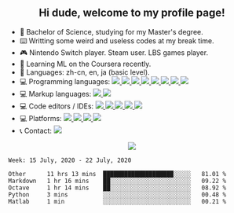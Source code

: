 <h2 align="center">Hi dude, welcome to my profile page!</h2>

<p align="left">
    <ul>
        <li>🧪 Bachelor of Science, studying for my Master's degree.</li>
        <li>⌨️ Writting some weird and useless codes at my break time.</li>
        <li>🎮 Nintendo Switch player. Steam user. LBS games player.</li>
        <li>📖 Learning ML on the Coursera recently.</li>
        <li>💬 Languages: zh-cn, en, ja (basic level).</li>
        <li>💻 Programming languages:
            <a href="https://www.python.org/">
                <img src="https://img.shields.io/badge/-Python-3776AB?style=flat&logo=Python&logoColor=white" />
            </a>
            <a href="about:blank">
                <img src="https://img.shields.io/badge/-C-A8B9CC?style=flat&logo=C&logoColor=white" />
            </a>
            <a href="https://isocpp.org/">
                <img src="https://img.shields.io/badge/-C++-00599C?style=flat&logo=C%2B%2B&logoColor=white" />
            </a>
            <a href="https://docs.microsoft.com/en-us/dotnet/csharp/">
                <img src="https://img.shields.io/badge/-C%23-239120?style=flat&logo=C-Sharp&logoColor=white" />
            </a>
            <a href="https://java.com/">
                <img src="https://img.shields.io/badge/-Java-007396?style=flat&logo=Java&logoColor=white" />
            </a>
            <a href="https://www.php.net/">
                <img src="https://img.shields.io/badge/-PHP-777BB4?style=flat&logo=PHP&logoColor=white" />
            </a>
            <a href="https://sqlite.org/">
                <img src="https://img.shields.io/badge/-SQL-003B57?style=flat&logo=SQLite&logoColor=white" />
            </a>
            <a href="https://www.gnu.org/software/octave/">
                <img src="https://img.shields.io/badge/-Octave-0790C0?style=flat&logo=Octave&logoColor=white" />
            </a>
        </li>
        <li>💻 Markup languages:
            <a href="https://daringfireball.net/projects/markdown/">
                <img src="https://img.shields.io/badge/-Markdown-000000?style=flat&logo=Markdown&logoColor=white" />
            </a>
            <a href="https://html.spec.whatwg.org/multipage/">
                <img src="https://img.shields.io/badge/-HTML-E34F26?style=flat&logo=HTML5&logoColor=white" />
            </a>
        </li>
        <li>💻 Code editors / IDEs:
            <a href="https://code.visualstudio.com/">
                <img
                    src="https://img.shields.io/badge/-Visual%20Studio%20Code-007ACC?style=flat&logo=Visual-Studio-Code&logoColor=white" />
            </a>
            <a href="https://visualstudio.microsoft.com/vs/">
                <img
                    src="https://img.shields.io/badge/-Visual%20Studio-5C2D91?style=flat&logo=Visual-Studio&logoColor=white" />
            </a>
            <a href="https://www.eclipse.org/ide/">
                <img src="https://img.shields.io/badge/-Eclipse-2C2255?style=flat&logo=Eclipse-IDE&logoColor=white" />
            </a>
            <a href="https://www.jetbrains.com/pycharm/">
                <img src="https://img.shields.io/badge/-PyCharm-000000?style=flat&logo=JetBrains&logoColor=white" />
            </a>
            <a href="https://www.gnu.org/software/octave/">
                <img src="https://img.shields.io/badge/-Octave%20(CLI)-0790C0?style=flat&logo=Octave&logoColor=white" />
            </a>
        </li>
        <li>💻 Platforms:
            <a href="https://www.microsoft.com/windows/">
                <img src="https://img.shields.io/badge/-Windows%2010-0078D6?style=flat&logo=Windows&logoColor=white" />
            </a>
            <a href="https://ubuntu.com/">
                <img src="https://img.shields.io/badge/-Ubuntu%2018-E95420?style=flat&logo=Ubuntu&logoColor=white" />
            </a>
            <a href="https://www.apple.com/ios/ios-13/">
                <img src="https://img.shields.io/badge/-iOS%2013-999999?style=flat&logo=Apple&logoColor=white" />
            </a>
            <a href="https://www.apple.com/ipados/">
                <img src="https://img.shields.io/badge/-iPadOS%2013-999999?style=flat&logo=Apple&logoColor=white" />
            </a>
        </li>
        <li>📞 Contact:
            <a href="https://t.me/MetLee">
                <img src="https://img.shields.io/badge/-MetLee-2CA5E0?style=flat&logo=telegram&logoColor=white" />
            </a>
        </li>
    </ul>
</p>

<p align="center">
    <img src="https://github-readme-stats.vercel.app/api?username=MetLee&show_icons=true">
</p>

<!--START_SECTION:waka-->
```text
Week: 15 July, 2020 - 22 July, 2020

Other      11 hrs 13 mins  ████████████████████░░░░░   81.01 % 
Markdown   1 hr 16 mins    ██░░░░░░░░░░░░░░░░░░░░░░░   09.22 % 
Octave     1 hr 14 mins    ██░░░░░░░░░░░░░░░░░░░░░░░   08.92 % 
Python     3 mins          ░░░░░░░░░░░░░░░░░░░░░░░░░   00.48 % 
Matlab     1 min           ░░░░░░░░░░░░░░░░░░░░░░░░░   00.21 %
```
<!--END_SECTION:waka-->